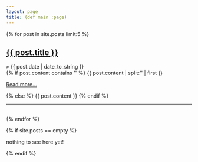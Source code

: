 ```yaml
---
layout: page
title: (def main :page) 
---
```


{% for post in site.posts limit:5 %}
  <div class="postprev">
    <div class="postprevh">
      <h2><a class="postprevlink" href="{{ post.url }}">{{ post.title }}</a></h2>
      <span class="light">&raquo; {{ post.date | date_to_string }}</span>
    </div>
    {% if post.content contains '<!--more-->' %}
      {{ post.content | split:'<!--more-->' | first }}
      <p class="readmore"><a href="{{ post.url }}">Read more...</a></p>
    {% else %}
      {{ post.content }}
    {% endif %}
  </div>
  <hr />
  <br />
{% endfor %}

{% if site.posts == empty %}
  <p>nothing to see here yet!</p>
{% endif %}
